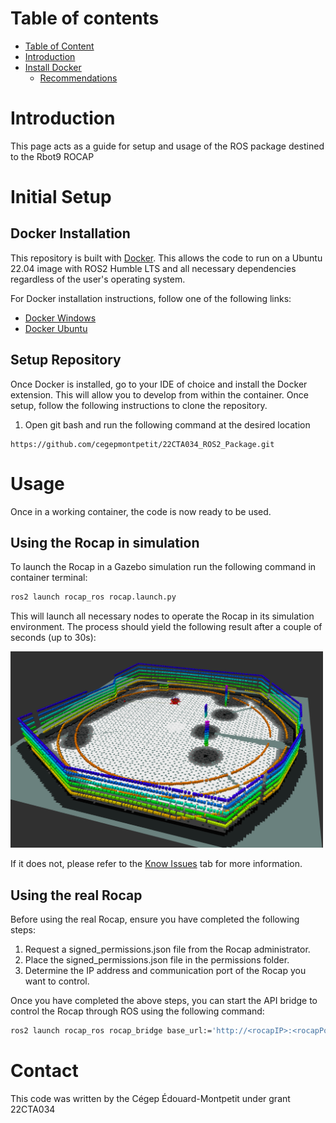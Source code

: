 # Table of contents

- [Table of Content](#table-of-content)
- [Introduction](#introduction)
- [Install Docker](#install-docker)
  - [Recommendations](#recommendations)

# Introduction

This page acts as a guide for setup and usage of the ROS package destined to the Rbot9 ROCAP

# Initial Setup

## Docker Installation
This repository is built with [Docker](https://docs.docker.com/?_gl=1*jirhkt*_gcl_aw*R0NMLjE3Mjk3MTE0OTEuRUFJYUlRb2JDaE1JMVB1ZHRwMmxpUU1WRFU3X0FSMDFfZzVPRUFBWUFTQUFFZ0tsOFBEX0J3RQ..*_gcl_au*MjEwMDM5OTQxNS4xNzI3MTExOTkz*_ga*MzI1MTgxNzg4LjE3MjcxMTA2OTA.*_ga_XJWPQMJYHQ*MTczNDAyOTUzOS4yMy4xLjE3MzQwMjk3ODUuNDcuMC4w). This allows the code to run on a Ubuntu 22.04 image with ROS2 Humble LTS and all necessary dependencies regardless of the user's operating system. 

For Docker installation instructions, follow one of the following links:
- [Docker Windows](https://docs.docker.com/desktop/setup/install/windows-install/)
- [Docker Ubuntu](https://docs.docker.com/engine/install/ubuntu/)

## Setup Repository
Once Docker is installed, go to your IDE of choice and install the Docker extension. This will allow you to develop from within the container. Once setup, follow the following instructions to clone the repository.

1. Open git bash and run the following command at the desired location

```
https://github.com/cegepmontpetit/22CTA034_ROS2_Package.git
```

# Usage
Once in a working container, the code is now ready to be used.

## Using the Rocap in simulation
To launch the Rocap in a Gazebo simulation run the following command in container terminal:

```bash
ros2 launch rocap_ros rocap.launch.py
```
This will launch all necessary nodes to operate the Rocap in its simulation environment. The process should yield the following result after a couple of seconds (up to 30s):

<img src="images/Rocap_sim.png" alt="Project Logo" width="500" />

If it does not, please refer to the [Know Issues](#known-issues) tab for more information.



## Using the real Rocap
Before using the real Rocap, ensure you have completed the following steps:
1. Request a signed_permissions.json file from the Rocap administrator.
2. Place the signed_permissions.json file in the permissions folder.
3. Determine the IP address and communication port of the Rocap you want to control.

Once you have completed the above steps, you can start the API bridge to control the Rocap through ROS using the following command:

```bash
ros2 launch rocap_ros rocap_bridge base_url:='http://<rocapIP>:<rocapPort>'
```

# Contact
This code was written by the Cégep Édouard-Montpetit under grant 22CTA034

